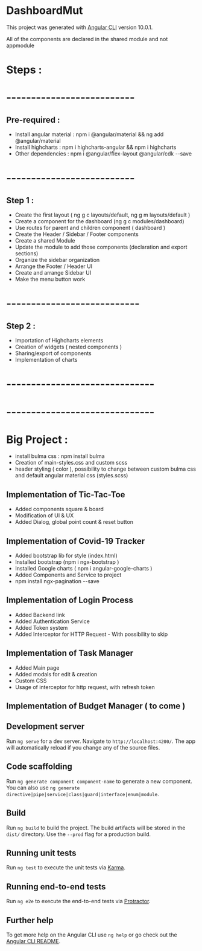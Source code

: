 # DashboardMut

This project was generated with [Angular CLI](https://github.com/angular/angular-cli) version 10.0.1.

All of the components are declared in the shared module and not appmodule

# Steps :
# --------------------------
## Pre-required :
- Install angular material : npm i @angular/material && ng add @angular/material
- Install highcharts : npm i highcharts-angular && npm i highcharts
- Other dependencies :  npm i @angular/flex-layout @angular/cdk --save

# --------------------------
## Step 1 :
- Create the first layout ( ng g c layouts/default, ng g m layouts/default )
- Create a component for the dashboard (ng g c modules/dashboard)
- Use routes for parent and children component ( dashboard )
- Create the Header / Sidebar / Footer components
- Create a shared Module
- Update the module to add those components (declaration and export sections)
- Organize the sidebar organization
- Arrange the Footer / Header UI
- Create and arrange Sidebar UI
- Make the menu button work

# ---------------------------
## Step 2 :
- Importation of Highcharts elements
- Creation of widgets ( nested components )
- Sharing/export of components
- Implementation of charts

# ------------------------------
# ------------------------------

# Big Project :
- install bulma css : npm install bulma
- Creation of main-styles.css and custom scss
- header styling ( color ), possibility to change between custom bulma css and default angular material css (styles.scss)

## Implementation of Tic-Tac-Toe 
- Added components square & board
- Modification of UI & UX
- Added Dialog, global point count & reset button

## Implementation of Covid-19 Tracker
- Added bootstrap lib for style (index.html)
- Installed bootstrap (npm i ngx-bootstrap )
- Installed Google charts ( npm i angular-google-charts )
- Added Components and Service to project
- npm install ngx-pagination --save

## Implementation of Login Process
- Added Backend link
- Added Authentication Service
- Added Token system
- Added Interceptor for HTTP Request - With possibility to skip

## Implementation of Task Manager
- Added Main page 
- Added modals for edit & creation
- Custom CSS
- Usage of interceptor for http request, with refresh token

## Implementation of Budget Manager ( to come )

## Development server

Run `ng serve` for a dev server. Navigate to `http://localhost:4200/`. The app will automatically reload if you change any of the source files.

## Code scaffolding

Run `ng generate component component-name` to generate a new component. You can also use `ng generate directive|pipe|service|class|guard|interface|enum|module`.

## Build

Run `ng build` to build the project. The build artifacts will be stored in the `dist/` directory. Use the `--prod` flag for a production build.

## Running unit tests

Run `ng test` to execute the unit tests via [Karma](https://karma-runner.github.io).

## Running end-to-end tests

Run `ng e2e` to execute the end-to-end tests via [Protractor](http://www.protractortest.org/).

## Further help

To get more help on the Angular CLI use `ng help` or go check out the [Angular CLI README](https://github.com/angular/angular-cli/blob/master/README.md).
